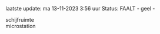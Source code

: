 laatste update: 
ma 13-11-2023  3:56   uur 
Status: FAALT - geel - 
<div class="service Y">schijfruimte</div><div class="service Y">microstation</div>